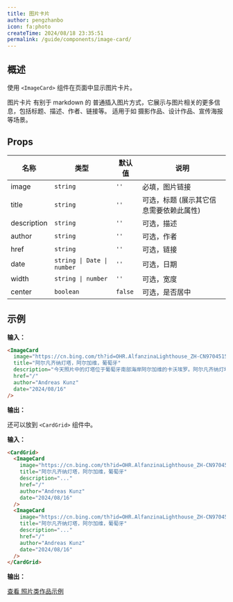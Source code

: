 ```yaml
---
title: 图片卡片
author: pengzhanbo
icon: fa:photo
createTime: 2024/08/18 23:35:51
permalink: /guide/components/image-card/
---
```


## 概述

使用 `<ImageCard>` 组件在页面中显示图片卡片。

图片卡片 有别于 markdown 的 普通插入图片方式，它展示与图片相关的更多信息，包括标题、描述、作者、链接等。
适用于如 摄影作品、设计作品、宣传海报 等场景。

## Props

| 名称        | 类型                       | 默认值  | 说明                                    |
| ----------- | -------------------------- | ------- | --------------------------------------- |
| image       | `string`                   | `''`    | 必填，图片链接                          |
| title       | `string`                   | `''`    | 可选，标题 (展示其它信息需要依赖此属性) |
| description | `string`                   | `''`    | 可选，描述                              |
| author      | `string`                   | `''`    | 可选，作者                              |
| href        | `string`                   | `''`    | 可选，链接                              |
| date        | `string \| Date \| number` | `''`    | 可选，日期                              |
| width       | `string \| number`         | `''`    | 可选，宽度                              |
| center      | `boolean`                  | `false` | 可选，是否居中                          |

## 示例

**输入：**

```md :no-line-numbers
<ImageCard
  image="https://cn.bing.com/th?id=OHR.AlfanzinaLighthouse_ZH-CN9704515669_1920x1080.webp"
  title="阿尔凡齐纳灯塔，阿尔加维，葡萄牙"
  description="今天照片中的灯塔位于葡萄牙南部海岸阿尔加维的卡沃埃罗。阿尔凡齐纳灯塔建于1919年，照耀着大海，帮助船只在该地区周围危险的水域航行。这座灯塔是著名的旅游胜地，同时也是该地区与海洋紧密联系的象征。如果你有幸住在灯塔附近，那么本周末就是拜访灯塔的最佳时机。"
  href="/"
  author="Andreas Kunz"
  date="2024/08/16"
/>
```

**输出：**

<ImageCard
  image="https://cn.bing.com/th?id=OHR.AlfanzinaLighthouse_ZH-CN9704515669_1920x1080.webp"
  title="阿尔凡齐纳灯塔，阿尔加维，葡萄牙"
  description="今天照片中的灯塔位于葡萄牙南部海岸阿尔加维的卡沃埃罗。阿尔凡齐纳灯塔建于1919年，照耀着大海，帮助船只在该地区周围危险的水域航行。这座灯塔是著名的旅游胜地，同时也是该地区与海洋紧密联系的象征。如果你有幸住在灯塔附近，那么本周末就是拜访灯塔的最佳时机。"
  href="/"
  author="Andreas Kunz"
  date="2024/08/16"
/>

还可以放到 `<CardGrid>` 组件中。

**输入：**

```md :no-line-numbers
<CardGrid>
  <ImageCard
    image="https://cn.bing.com/th?id=OHR.AlfanzinaLighthouse_ZH-CN9704515669_1920x1080.webp"
    title="阿尔凡齐纳灯塔，阿尔加维，葡萄牙"
    description="..."
    href="/"
    author="Andreas Kunz"
    date="2024/08/16"
  />
  <ImageCard
    image="https://cn.bing.com/th?id=OHR.AlfanzinaLighthouse_ZH-CN9704515669_1920x1080.webp"
    title="阿尔凡齐纳灯塔，阿尔加维，葡萄牙"
    description="..."
    href="/"
    author="Andreas Kunz"
    date="2024/08/16"
  />
</CardGrid>
```

**输出：**

<CardGrid>
  <ImageCard
    image="https://cn.bing.com/th?id=OHR.AlfanzinaLighthouse_ZH-CN9704515669_1920x1080.webp"
    title="阿尔凡齐纳灯塔，阿尔加维，葡萄牙"
    description="今天照片中的灯塔位于葡萄牙南部海岸阿尔加维的卡沃埃罗。阿尔凡齐纳灯塔建于1919年，照耀着大海，帮助船只在该地区周围危险的水域航行。这座灯塔是著名的旅游胜地，同时也是该地区与海洋紧密联系的象征。如果你有幸住在灯塔附近，那么本周末就是拜访灯塔的最佳时机。"
    href="/"
    author="Andreas Kunz"
    date="2024/08/16"
  />
  <ImageCard
    image="https://cn.bing.com/th?id=OHR.AlfanzinaLighthouse_ZH-CN9704515669_1920x1080.webp"
    title="阿尔凡齐纳灯塔，阿尔加维，葡萄牙"
    description="今天照片中的灯塔位于葡萄牙南部海岸阿尔加维的卡沃埃罗。阿尔凡齐纳灯塔建于1919年，照耀着大海，帮助船只在该地区周围危险的水域航行。这座灯塔是著名的旅游胜地，同时也是该地区与海洋紧密联系的象征。如果你有幸住在灯塔附近，那么本周末就是拜访灯塔的最佳时机。"
    href="/"
    author="Andreas Kunz"
    date="2024/08/16"
  />
</CardGrid>

[查看 照片类作品示例](../../../../1.示例/照片类作品示例.md)
